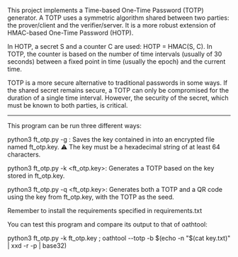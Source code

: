 This project implements a Time-based One-Time Password (TOTP) generator.
A TOTP uses a symmetric algorithm shared between two parties: the prover/client and the verifier/server. It is a more robust extension of HMAC-based One-Time Password (HOTP).

In HOTP, a secret S and a counter C are used:
HOTP = HMAC(S, C).
In TOTP, the counter is based on the number of time intervals (usually of 30 seconds) between a fixed point in time (usually the epoch) and the current time. 

TOTP is a more secure alternative to traditional passwords in some ways. If the shared secret remains secure, a TOTP can only be compromised for the duration of a single time interval. However, the security of the secret, which must be known to both parties, is critical.

_____

This program can be run three different ways:

python3 ft_otp.py -g <filename>: Saves the key contained in <filename> into an encrypted file named ft_otp.key.
⚠️ The key must be a hexadecimal string of at least 64 characters.

python3 ft_otp.py -k <ft_otp.key>: Generates a TOTP based on the key stored in ft_otp.key.

python3 ft_otp.py -q <ft_otp.key>: Generates both a TOTP and a QR code using the key from ft_otp.key, with the TOTP as the seed.

Remember to install the requirements specified in requirements.txt

You can test this program and compare its output to that of oathtool:

python3 ft_otp.py -k ft_otp.key ; oathtool --totp -b $(echo -n "$(cat key.txt)" | xxd -r -p | base32)